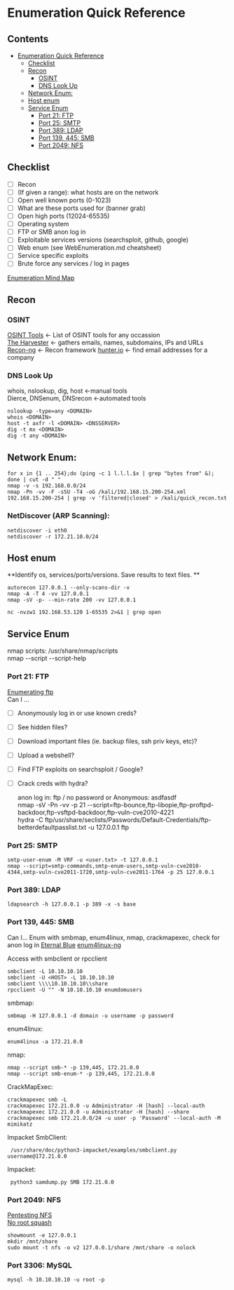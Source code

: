 # Enumeration Quick Reference   

## Contents 
- [Enumeration Quick Reference](#enumeration-quick-reference)
  * [Checklist](#checklist)
  * [Recon](#recon)
    + [OSINT](#osint)
    + [DNS Look Up](#dns-look-up)
  * [Network Enum:](#network-enum-)
  * [Host enum](#host-enum)
  * [Service Enum](#service-enum)
    + [Port 21: FTP](#port-21--ftp)
    + [Port 25: SMTP](#port-25--smtp)
    + [Port 389: LDAP](#port-389--ldap)
    + [Port 139, 445: SMB](#port-139--445--smb)
    + [Port 2049: NFS](#port-2049--nfs)


## Checklist   

- [ ] Recon 
- [ ] (If given a range): what hosts are on the network
- [ ] Open well known ports (0-1023)
- [ ] What are these ports used for (banner grab) 
- [ ] Open high ports (12024-65535) 
- [ ] Operating system 
- [ ] FTP or SMB anon log in 
- [ ] Exploitable services versions (searchsploit, github, google) 
- [ ] Web enum (see WebEnumeration.md cheatsheet)   
- [ ] Service specific exploits 
- [ ] Brute force any services / log in pages   

[Enumeration Mind Map](https://github.com/theonlykernel/enumeration/wiki)     

## Recon   
### OSINT   
[OSINT Tools](https://www.osinttechniques.com/osint-tools.html)  <- List of OSINT tools for any occassion   
[The Harvester](https://github.com/laramies/theharvester)    <- gathers emails, names, subdomains, IPs and URLs      
[Recon-ng](https://github.com/lanmaster53/recon-ng)  <- Recon framework
[hunter.io](https://hunter.io/)       <- find email addresses for a company    

### DNS Look Up 
whois, nslookup, dig, host <-manual tools   
Dierce, DNSenum, DNSrecon <-automated tools  

    nslookup -type=any <DOMAIN>   
    whois <DOMAIN> 
    host -t axfr -l <DOMAIN> <DNSSERVER>   
    dig -t mx <DOMAIN>  
    dig -t any <DOMAIN>
    
## Network Enum:  
    for x in {1 .. 254};do (ping -c 1 l.l.l.$x | grep "bytes from" &); done | cut -d " "     
    nmap -v -s 192.168.0.0/24   
    nmap -Pn -vv -F -sSU -T4 -oG /kali/192.168.15.200-254.xml 192.168.15.200-254 | grep -v 'filtered|closed' > /kali/quick_recon.txt         

### NetDiscover (ARP Scanning):

    netdiscover -i eth0
    netdiscover -r 172.21.10.0/24

## Host enum 
**Identify os, services/ports/versions. Save results to text files. **   

    autorecon 127.0.0.1 --only-scans-dir -v      
    nmap -A -T 4 -vv 127.0.0.1    
    nmap -sV -p- --min-rate 200 -vv 127.0.0.1     

    nc -nvzw1 192.168.53.120 1-65535 2>&1 | grep open       

## Service Enum   

nmap scripts: /usr/share/nmap/scripts   
nmap --script <name>    --script-help 
	
### Port 21: FTP 
	
[Enumerating ftp](https://book.hacktricks.xyz/pentesting/pentesting-ftp)   
Can I ...
- [ ] Anonymously log in or use known creds?  
- [ ] See hidden files? 
- [ ] Download important files (ie. backup files, ssh priv keys, etc)?
- [ ] Upload a webshell?   
- [ ] Find FTP exploits on searchsploit / Google? 
- [ ] Crack creds with hydra? 
	
	anon log in: ftp / no password	or 	Anonymous: asdfasdf           
	nmap -sV -Pn -vv -p 21 --script=ftp-bounce,ftp-libopie,ftp-proftpd-backdoor,ftp-vsftpd-backdoor,ftp-vuln-cve2010-4221     
    hydra -C ftp/usr/share/seclists/Passwords/Default-Credentials/ftp-betterdefaultpasslist.txt -u 127.0.0.1 ftp    
	
### Port 25: SMTP
	
	smtp-user-enum -M VRF -u <user.txt> -t 127.0.0.1   
	nmap --script=smtp-commands,smtp-enum-users,smtp-vuln-cve2010-4344,smtp-vuln-cve2011-1720,smtp-vuln-cve2011-1764 -p 25 127.0.0.1  
	
### Port 389: LDAP 
	
	ldapsearch -h 127.0.0.1 -p 389 -x -s base
	
### Port 139, 445: SMB 
	
Can I...
Enum with smbmap, enum4linux, nmap, crackmapexec, check for anon log in
	[Eternal Blue](https://github.com/3ndG4me/AutoBlue-MS17-010) 
	[enum4linux-ng](https://github.com/cddmp/enum4linux-ng)  

Access with smbclient or rpcclient
	
    smbclient -L 10.10.10.10  
    smbclient -U <HOST> -L 10.10.10.10
    smbclient \\\\10.10.10.10\\share  
    rpcclient -U "" -N 10.10.10.10 enumdomusers
	
smbmap: 
	
    smbmap -H 127.0.0.1 -d domain -u username -p password   	

enum4linux: 
	
    enum4linux -a 172.21.0.0
	
nmap: 
	
    nmap --script smb-* -p 139,445, 172.21.0.0
    nmap --script smb-enum-* -p 139,445, 172.21.0.0


CrackMapExec: 

    crackmapexec smb -L 
    crackmapexec 172.21.0.0 -u Administrator -H [hash] --local-auth
    crackmapexec 172.21.0.0 -u Administrator -H [hash] --share
    crackmapexec smb 172.21.0.0/24 -u user -p 'Password' --local-auth -M mimikatz

Impacket SmbClient: 

     /usr/share/doc/python3-impacket/examples/smbclient.py username@172.21.0.0
	
Impacket: 

     python3 samdump.py SMB 172.21.0.0


### Port 2049: NFS 
	
[Pentesting NFS](https://book.hacktricks.xyz/pentesting/nfs-service-pentesting)  
[No root squash](http://fullyautolinux.blogspot.com/2015/11/nfs-norootsquash-and-suid-basic-nfs.html)
	
    showmount -e 127.0.0.1
    mkdir /mnt/share   
    sudo mount -t nfs -o v2 127.0.0.1/share /mnt/share -o nolock 
	
### Port 3306: MySQL
	
	mysql -h 10.10.10.10 -u root -p
